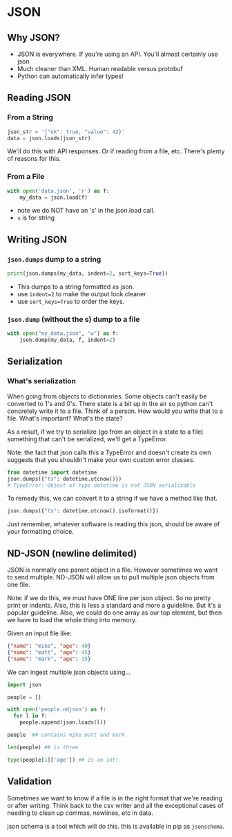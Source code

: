 
# JSON 


## Why JSON?

- JSON is everywhere.  If you're using an API.  You'll almost certainly use json
- Much cleaner than XML.  Human readable versus protobuf
- Python can automatically infer types!


## Reading JSON

### From a String

```python
json_str = '{"ok": true, "value": 42}'
data = json.loads(json_str)
```

We'll do this with API responses.  Or if reading from a file, etc. There's plenty of reasons for this.


### From a File

```python
with open('data.json', 'r') as f:
    my_data = json.load(f)
```

- note we do NOT have an 's' in the json.load call.
- `s` is for string


## Writing JSON

### `json.dumps` dump to a string

```python
print(json.dumps(my_data, indent=2, sort_keys=True))
```

- This dumps to a string formatted as json.
- use `indent=2` to make the output look cleaner
- use `sort_keys=True` to order the keys.


### `json.dump` (without the s) dump to a file

```python
with open("my_data.json", "w") as f:
    json.dump(my_data, f, indent=2)
```


## Serialization

### What's serialization
When going from objects to dictionaries.  Some objects can't easily be converted to 1's and 0's.  There state is a bit up in the air so python can't concretely write it to a file.  Think of a person.  How would you write that to a file.  What's important? What's the state?

As a result, if we try to serialize (go from an object in a state to a file) something that can't be serialized, we'll get a TypeError.

Note: the fact that json calls this a TypeError and doesn't create its own suggests that you shouldn't make your own custom error classes.

```python
from datetime import datetime
json.dumps({"ts": datetime.utcnow()})
# TypeError: Object of type datetime is not JSON serializable
```

To remedy this, we can convert it to a string if we have a method like that.

```python
json.dumps({"ts": datetime.utcnow().isoformat()})
```

Just remember, whatever software is reading this json, should be aware of your formatting choice.

## ND-JSON (newline delimited)
JSON is normally one parent object in a file.  However sometimes we want to send multiple.  ND-JSON will allow us to pull multiple json objects from one file.

Note: if we do this, we must have ONE line per json object.  So no pretty print or indents.  Also, this is less a standard and more a guideline.  But it's a popular guideline.  Also, we could do one array as our top element, but then we have to load the whole thing into memory.

Given an input file like:

```json
{"name": "mike", "age": 40}
{"name": "matt", "age": 45}
{"name": "mark", "age": 35}

```

We can ingest multiple json objects using...

```python
import json

people = []

with open('people.ndjson') as f:
  for l in f:
    people.append(json.loads(l))

people  ## contains mike matt and mark

len(people) ## is three

type(people[1]['age']) ## is an int!
```


## Validation
Sometimes we want to know if a file is in the right format that we're reading or after writing.  Think back to the csv writer and all the exceptional cases of needing to clean up commas, newlines, etc in data.

json schema is a tool which will do this.  this is available in pip as `jsonschema`.

